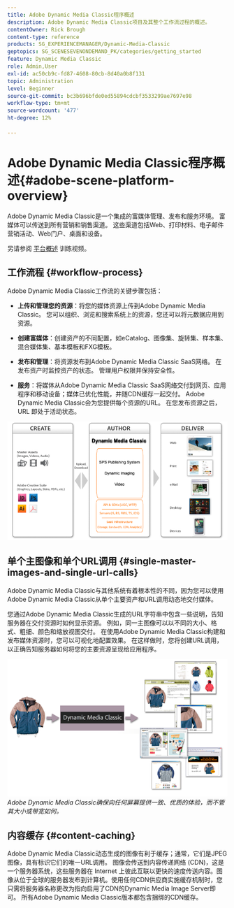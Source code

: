 ```yaml
---
title: Adobe Dynamic Media Classic程序概述
description: Adobe Dynamic Media Classic项目及其整个工作流过程的概述。
contentOwner: Rick Brough
content-type: reference
products: SG_EXPERIENCEMANAGER/Dynamic-Media-Classic
geptopics: SG_SCENESEVENONDEMAND_PK/categories/getting_started
feature: Dynamic Media Classic
role: Admin,User
exl-id: ac50cb9c-fd87-4608-80cb-8d40a0b8f131
topic: Administration
level: Beginner
source-git-commit: bc3b696bfde0ed55894cdcbf3533299ae7697e98
workflow-type: tm+mt
source-wordcount: '477'
ht-degree: 12%

---
```


# Adobe Dynamic Media Classic程序概述{#adobe-scene-platform-overview}

Adobe Dynamic Media Classic是一个集成的富媒体管理、发布和服务环境。 富媒体可以传送到所有营销和销售渠道。 这些渠道包括Web、打印材料、电子邮件营销活动、Web门户、桌面和设备。

另请参阅 [平台概述](https://s7d5.scene7.com/s7viewers/html5/VideoViewer.html?videoserverurl=https://s7d5.scene7.com/is/content/&amp;emailurl=https://s7d5.scene7.com/s7/emailFriend&amp;serverUrl=https://s7d5.scene7.com/is/image/&amp;config=Scene7SharedAssets/Universal_HTML5_Video&amp;contenturl=https://s7d5.scene7.com/skins/&amp;asset=S7tutorials/572_Platform%20Overview_converted%20renamed_Getting%20Started-AVS) 训练视频。

## 工作流程 {#workflow-process}

Adobe Dynamic Media Classic工作流的关键步骤包括：

* **上传和管理您的资源**：将您的媒体资源上传到Adobe Dynamic Media Classic。 您可以组织、浏览和搜索系统上的资源，您还可以将元数据应用到资源。

* **创建富媒体**：创建资产的不同配置，如eCatalog、图像集、旋转集、样本集、混合媒体集、基本模板和FXG模板。

* **发布和管理**：将资源发布到Adobe Dynamic Media Classic SaaS网络。 在发布资产时监控资产的状态。 管理用户权限并保持安全性。

* **服务**：将媒体从Adobe Dynamic Media Classic SaaS网络交付到网页、应用程序和移动设备；媒体已优化性能，并随CDN缓存一起交付。 Adobe Dynamic Media Classic会为您提供每个资源的URL。 在您发布资源之后，URL 即处于活动状态。

![Adobe Dynamic Media Classic工作流过程](/help/using/assets/gs_workflow.png)

## 单个主图像和单个URL调用 {#single-master-images-and-single-url-calls}

Adobe Dynamic Media Classic与其他系统有着根本性的不同，因为您可以使用Adobe Dynamic Media Classic从单个主要资产和URL调用动态地交付媒体。

您通过Adobe Dynamic Media Classic生成的URL字符串中包含一些说明，告知服务器在交付资源时如何显示资源。 例如，同一主图像可以以不同的大小、格式、粗细、颜色和缩放视图交付。 在使用Adobe Dynamic Media Classic构建和发布媒体资源时，您可以可视化地配置效果。 在这样做时，您将创建URL调用，以正确告知服务器如何将您的主要资源呈现给应用程序。

![Adobe Dynamic Media Classic可以将相同的主图像交付给不同大小和格式的不同媒体。](/help/using/assets/gs_dynamic_publishing.png)
*Adobe Dynamic Media Classic确保向任何屏幕提供一致、优质的体验，而不管其大小或带宽如何。*

## 内容缓存 {#content-caching}

Adobe Dynamic Media Classic动态生成的图像有利于缓存；通常，它们是JPEG图像，具有标识它们的唯一URL调用。 图像会传送到内容传递网络 (CDN)，这是一个服务器系统，这些服务器在 Internet 上彼此互联以更快的速度传送内容。图像从位于全球的服务器发布到计算机。使用任何CDN供应商实施缓存机制时，您只需将服务器名称更改为指向启用了CDN的Dynamic Media Image Server即可。 所有Adobe Dynamic Media Classic版本都包含捆绑的CDN缓存。
